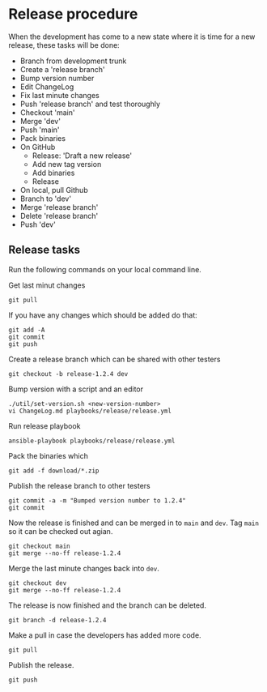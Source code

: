 # Release procedure

When the development has come to a new state where it is time for a new
release, these tasks will be done:

* Branch from development trunk
* Create a 'release branch'
* Bump version number
* Edit ChangeLog
* Fix last minute changes
* Push 'release branch' and test thoroughly 
* Checkout 'main'
* Merge 'dev'
* Push 'main'
* Pack binaries
* On GitHub
  - Release: 'Draft a new release'
  - Add new tag version
  - Add binaries
  - Release
* On local, pull Github
* Branch to 'dev'
* Merge 'release branch'
* Delete 'release branch'
* Push 'dev'

## Release tasks

Run the following commands on your local command line.

Get last minut changes

    git pull

If you have any changes which should be added do that:

    git add -A
    git commit
    git push

Create a release branch which can be shared with other testers

    git checkout -b release-1.2.4 dev

Bump version with a script and an editor

    ./util/set-version.sh <new-version-number>
    vi ChangeLog.md playbooks/release/release.yml 

Run release playbook

    ansible-playbook playbooks/release/release.yml 

Pack the binaries which 

    git add -f download/*.zip

Publish the release branch to other testers

    git commit -a -m "Bumped version number to 1.2.4"
    git commit

Now the release is finished and can be merged in to
`main` and `dev`.
Tag `main` so it can be checked out agian.

    git checkout main
    git merge --no-ff release-1.2.4

Merge the last minute changes back into `dev`.

    git checkout dev
    git merge --no-ff release-1.2.4

The release is now finished and the branch can be deleted.

    git branch -d release-1.2.4

Make a pull in case the developers has added more code.

    git pull

Publish the release.

    git push

